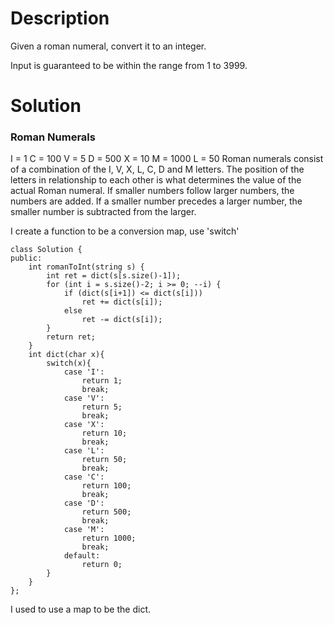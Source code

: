 # Description

Given a roman numeral, convert it to an integer.

Input is guaranteed to be within the range from 1 to 3999.

# Solution
### Roman Numerals
   I = 1	C = 100
   V = 5	D = 500
   X = 10	M = 1000
   L = 50
Roman numerals consist of a combination of the I, V, X, L, C, D and M letters. The position of the letters in relationship to each other is what determines the value of the actual Roman numeral. 
If smaller numbers follow larger numbers, the numbers are added.
If a smaller number precedes a larger number, the smaller number is subtracted from the larger.

I create a function to be a conversion map, use 'switch'

```
class Solution {
public:
    int romanToInt(string s) {
        int ret = dict(s[s.size()-1]);
        for (int i = s.size()-2; i >= 0; --i) {
            if (dict(s[i+1]) <= dict(s[i]))
                ret += dict(s[i]);
            else
                ret -= dict(s[i]);
        }
        return ret;
    }
    int dict(char x){
        switch(x){
            case 'I': 
                return 1;
                break;
            case 'V':
                return 5;
                break;
            case 'X':
                return 10;
                break;
            case 'L':
                return 50;
                break;
            case 'C':
                return 100;
                break;
            case 'D':
                return 500;
                break;
            case 'M':
                return 1000;
                break;
            default:
                return 0;
        }
    }
};
```

I used to use a map to be the dict.
